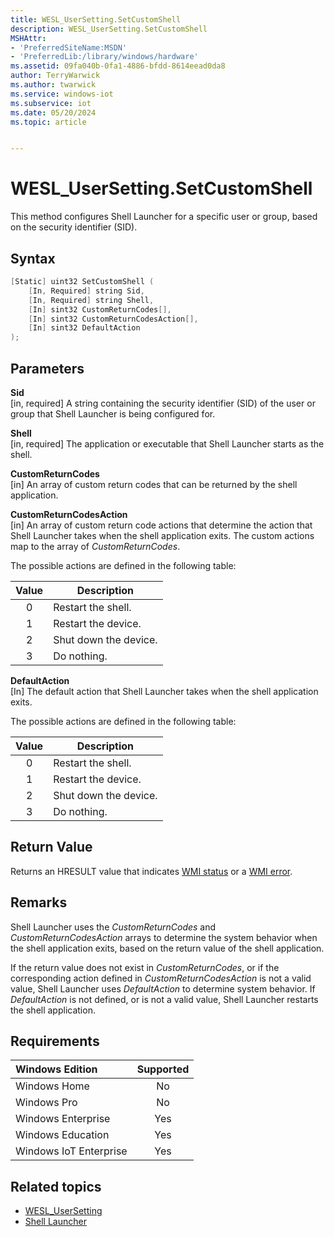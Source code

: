 ```yaml
---
title: WESL_UserSetting.SetCustomShell
description: WESL_UserSetting.SetCustomShell
MSHAttr:
- 'PreferredSiteName:MSDN'
- 'PreferredLib:/library/windows/hardware'
ms.assetid: 09fa040b-0fa1-4886-bfdd-8614eead0da8
author: TerryWarwick
ms.author: twarwick
ms.service: windows-iot
ms.subservice: iot
ms.date: 05/20/2024
ms.topic: article


---
```

# WESL_UserSetting.SetCustomShell

This method configures Shell Launcher for a specific user or group, based on the security identifier (SID).

## Syntax

```powershell
[Static] uint32 SetCustomShell (
    [In, Required] string Sid,
    [In, Required] string Shell,
    [In] sint32 CustomReturnCodes[],
    [In] sint32 CustomReturnCodesAction[],
    [In] sint32 DefaultAction
);
```

## Parameters

**Sid**</br>\[in, required\] A string containing the security identifier (SID) of the user or group that Shell Launcher is being configured for.

**Shell**</br>\[in, required\] The application or executable that Shell Launcher starts as the shell.

**CustomReturnCodes**</br>\[in\] An array of custom return codes that can be returned by the shell application.

**CustomReturnCodesAction**</br>\[in\] An array of custom return code actions that determine the action that Shell Launcher takes when the shell application exits. The custom actions map to the array of *CustomReturnCodes*.

The possible actions are defined in the following table:

| Value | Description |
|:-----:|-------------|
| 0 | Restart the shell. |
| 1 | Restart the device. |
| 2 | Shut down the device. |
| 3 | Do nothing. |

**DefaultAction**</br>\[In\] The default action that Shell Launcher takes when the shell application exits.

The possible actions are defined in the following table:

| Value | Description |
|:-----:|-------------|
| 0 | Restart the shell.|
| 1 | Restart the device. |
| 2 | Shut down the device. |
| 3 | Do nothing. |

## Return Value

Returns an HRESULT value that indicates [WMI status](/windows/win32/wmisdk/wmi-non-error-constants) or a [WMI error](/windows/win32/wmisdk/wmi-error-constants).

## Remarks

Shell Launcher uses the *CustomReturnCodes* and *CustomReturnCodesAction* arrays to determine the system behavior when the shell application exits, based on the return value of the shell application.

If the return value does not exist in *CustomReturnCodes*, or if the corresponding action defined in *CustomReturnCodesAction* is not a valid value, Shell Launcher uses *DefaultAction* to determine system behavior. If *DefaultAction* is not defined, or is not a valid value, Shell Launcher restarts the shell application.

## Requirements

| Windows Edition        | Supported |
|:-----------------------|:---------:|
| Windows Home           | No        |
| Windows Pro            | No        |
| Windows Enterprise     | Yes       |
| Windows Education      | Yes       |
| Windows IoT Enterprise | Yes       |

## Related topics

- [WESL_UserSetting](wesl-usersetting.md)
- [Shell Launcher](index.md)
